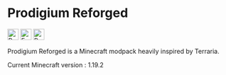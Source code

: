 Prodigium Reforged 
======

<a href="https://discord.gg/FDwY6GN4F5"><img src="https://raw.githubusercontent.com/intergrav/devins-badges/v3/assets/compact-minimal/social/discord-plural_46h.png" alt="Prodigium Reforged Discord"  width="25" height="25"></a>
<img src="https://raw.githubusercontent.com/intergrav/devins-badges/v3/assets/compact-minimal/supported/forge_46h.png" alt="Forge modpack"  width="25" height="25">
<a href="https://www.youtube.com/watch?v=V_MEtN6O_Ho"><img src="https://raw.githubusercontent.com/intergrav/devins-badges/v3/assets/compact-minimal/social/youtube-singular_46h.png" alt="Prodigium Reforged Youtube"  width="25" height="25"></a>

Prodigium Reforged is a Minecraft modpack heavily inspired by Terraria.

Current Minecraft version : 1.19.2

